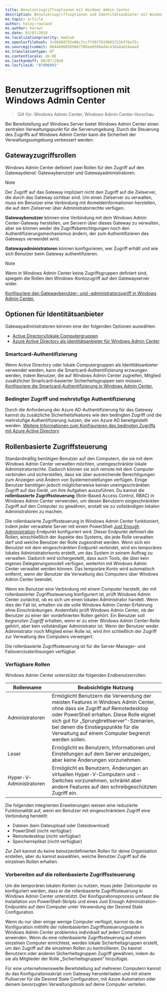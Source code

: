 ```yaml
---
title: Benutzerzugriffsoptionen mit Windows Admin Center
description: Benutzerzugriffsoptionen und Identitätsanbieter mit Windows Admin Center (Projekt Honolulu)
ms.topic: article
author: haley-rowland
ms.author: harowl
ms.date: 03/07/2019
ms.localizationpriority: medium
ms.openlocfilehash: 3c96968f55a06c7ccffd9f7919001f21bff6a75c
ms.sourcegitcommit: 68444968565667f86ee0586ed4c43da4ab24aaed
ms.translationtype: HT
ms.contentlocale: de-DE
ms.lasthandoff: 08/07/2020
ms.locfileid: "87996991"
---
```

# <a name="user-access-options-with-windows-admin-center"></a>Benutzerzugriffsoptionen mit Windows Admin Center

>Gilt für: Windows Admin Center, Windows Admin Center-Vorschau

Bei Bereitstellung auf Windows Server bietet Windows Admin Center einen zentralen Verwaltungspunkt für die Serverumgebung. Durch die Steuerung des Zugriffs auf Windows Admin Center kann die Sicherheit der Verwaltungsumgebung verbessert werden.

## <a name="gateway-access-roles"></a>Gatewayzugriffsrollen

Windows Admin Center definiert zwei Rollen für den Zugriff auf den Gatewaydienst: Gatewaybenutzer und Gatewayadministratoren.

> [!NOTE]
> Der Zugriff auf das Gateway impliziert nicht den Zugriff auf die Zielserver, die durch das Gateway sichtbar sind. Um einen Zielserver zu verwalten, muss ein Benutzer eine Verbindung mit Anmeldeinformationen herstellen, die auf dem Zielserver über Administratorrechte verfügen.

**Gatewaybenutzer** können eine Verbindung mit dem Windows Admin Center-Gateway herstellen, um Servern über dieses Gateway zu verwalten, aber sie können weder die Zugriffsberechtigungen noch den Authentifizierungsmechanismus ändern, der zum Authentifizieren des Gateways verwendet wird.

**Gatewayadministratoren** können konfigurieren, wer Zugriff erhält und wie sich Benutzer beim Gateway authentifizieren.

>[!NOTE]
> Wenn in Windows Admin Center keine Zugriffsgruppen definiert sind, spiegeln die Rollen den Windows-Kontozugriff auf den Gatewayserver wider.

[Konfiguriere den Gatewaybenutzer- und -administratorzugriff in Windows Admin Center.](../configure/user-access-control.md)

## <a name="identity-provider-options"></a>Optionen für Identitätsanbieter

Gatewayadministratoren können eine der folgenden Optionen auswählen:

 - [Active Directory/lokale Computergruppen](../configure/user-access-control.md#active-directory-or-local-machine-groups)
 - [Azure Active Directory als Identitätsanbieter für Windows Admin Center](../configure/user-access-control.md#azure-active-directory)


### <a name="smartcard-authentication"></a>Smartcard-Authentifizierung

Wenn Active Directory oder lokale Computergruppen als Identitätsanbieter verwendet werden, kann die Smartcard-Authentifizierung erzwungen werden, indem Benutzer, die auf Windows Admin Center zugreifen, Mitglied zusätzlicher Smartcard-basierter Sicherheitsgruppen sein müssen. [Konfiguriere die Smartcard-Authentifizierung in Windows Admin Center.](../configure/user-access-control.md#active-directory-or-local-machine-groups)

### <a name="conditional-access-and-multi-factor-authentication"></a>Bedingter Zugriff und mehrstufige Authentifizierung

Durch die Anforderung der Azure AD-Authentifizierung für das Gateway kannst du zusätzliche Sicherheitsfeatures wie den bedingten Zugriff und die mehrstufige Authentifizierung nutzen, die von Azure AD bereitgestellt werden. [Weitere Informationen zum Konfigurieren des bedingten Zugriffs mit Azure Active Directory](/azure/active-directory/active-directory-conditional-access-azure-portal-get-started).

## <a name="role-based-access-control"></a>Rollenbasierte Zugriffsteuerung

Standardmäßig benötigen Benutzer auf den Computern, die sie mit dem Windows Admin Center verwalten möchten, uneingeschränkte lokale Administratorrechte.
Dadurch können sie sich remote mit dem Computer verbinden und sicherstellen, dass sie über ausreichende Berechtigungen zum Anzeigen und Ändern von Systemeinstellungen verfügen.
Einige Benutzer benötigen jedoch möglicherweise keinen uneingeschränkten Zugriff auf das Gerät, um ihre Aufgaben auszuführen.
Du kannst die **rollenbasierte Zugriffssteuerung** (Role-Based Access Control, RBAC) in Windows Admin Center verwenden, um diesen Benutzern eingeschränkten Zugriff auf den Computer zu gewähren, anstatt sie zu vollständigen lokalen Administratoren zu machen.

Die rollenbasierte Zugriffssteuerung in Windows Admin Center funktioniert, indem jeder verwaltete Server mit einem PowerShell [Just Enough Administration](https://aka.ms/jeadocs)-Endpunkt konfiguriert wird.
Dieser Endpunkt definiert die Rollen, einschließlich der Aspekte des Systems, die jede Rolle verwalten darf und welche Benutzer der Rolle zugeordnet werden.
Wenn sich ein Benutzer mit dem eingeschränkten Endpunkt verbindet, wird ein temporäres lokales Administratorkonto erstellt, um das System in seinem Auftrag zu verwalten.
Dadurch wird sichergestellt, dass auch Tools, die über kein eigenes Delegierungsmodell verfügen, weiterhin mit Windows Admin Center verwaltet werden können.
Das temporäre Konto wird automatisch entfernt, wenn der Benutzer die Verwaltung des Computers über Windows Admin Center beendet.

Wenn ein Benutzer eine Verbindung mit einem Computer herstellt, der mit rollenbasierter Zugriffssteuerung konfiguriert ist, prüft Windows Admin Center zunächst, ob es sich um einen lokalen Administrator handelt.
Wenn dies der Fall ist, erhalten sie die volle Windows Admin Center-Erfahrung ohne Einschränkungen.
Andernfalls prüft Windows Admin Center, ob der Benutzer zu einer der vordefinierten Rollen gehört.
Ein Benutzer soll *begrenzten Zugriff* erhalten, wenn er zu einer Windows Admin Center-Rolle gehört, aber kein vollständiger Administrator ist.
Wenn der Benutzer weder Administrator noch Mitglied einer Rolle ist, wird ihm schließlich der Zugriff zur Verwaltung des Computers verweigert.

Die rollenbasierte Zugriffssteuerung ist für die Server-Manager- und Failoverclusterlösungen verfügbar.

### <a name="available-roles"></a>Verfügbare Rollen

Windows Admin Center unterstützt die folgenden Endbenutzerrollen:

Rollenname | Beabsichtigte Nutzung
----------|-------------
Administratoren | Ermöglicht Benutzern die Verwendung der meisten Features in Windows Admin Center, ohne dass sie Zugriff auf Remotedesktop oder PowerShell erhalten. Diese Rolle eignet sich gut für „Sprungbrettserver“-Szenarien, bei denen die Einstiegspunkte für die Verwaltung auf einem Computer begrenzt werden sollen.
Leser | Ermöglicht es Benutzern, Informationen und Einstellungen auf dem Server anzuzeigen, aber keine Änderungen vorzunehmen.
Hyper-V-Administratoren | Ermöglicht es Benutzern, Änderungen an virtuellen Hyper-V-Computern und -Switches vorzunehmen, schränkt aber andere Features auf den schreibgeschützten Zugriff ein.

Die folgenden integrierten Erweiterungen weisen eine reduzierte Funktionalität auf, wenn ein Benutzer mit eingeschränktem Zugriff eine Verbindung herstellt:

- Dateien (kein Dateiupload oder Dateidownload)
- PowerShell (nicht verfügbar)
- Remotedesktop (nicht verfügbar)
- Speicherreplikat (nicht verfügbar)

Zur Zeit kannst du keine benutzerdefinierten Rollen für deine Organisation erstellen, aber du kannst auswählen, welche Benutzer Zugriff auf die einzelnen Rollen erhalten.

### <a name="preparing-for-role-based-access-control"></a>Vorbereiten auf die rollenbasierte Zugriffssteuerung

Um die temporären lokalen Konten zu nutzen, muss jeder Zielcomputer so konfiguriert werden, dass er die rollenbasierte Zugriffssteuerung in Windows Admin Center unterstützt.
Der Konfigurationsprozess umfasst die Installation von PowerShell-Skripts und eines Just Enough Administration-Endpunkts auf dem Computer unter Verwendung der Desired State Configuration.

Wenn du nur über einige wenige Computer verfügst, kannst du die Konfiguration mithilfe der rollenbasierten Zugriffssteuerungsseite in Windows Admin Center problemlos individuell auf jeden Computer anwenden.
Wenn du eine rollenbasierte Zugriffssteuerung auf einem einzelnen Computer einrichtest, werden lokale Sicherheitsgruppen erstellt, um den Zugriff auf die einzelnen Rollen zu kontrollieren.
Du kannst Benutzern oder anderen Sicherheitsgruppen Zugriff gewähren, indem du sie als Mitglieder der Rolle „Sicherheitsgruppen“ hinzufügst.

Für eine unternehmensweite Bereitstellung auf mehreren Computern kannst du das Konfigurationsskript vom Gateway herunterladen und mit einem Pullserver für die Desired State Configuration, mit Azure Automation oder deinem bevorzugten Verwaltungstools auf deine Computer verteilen.